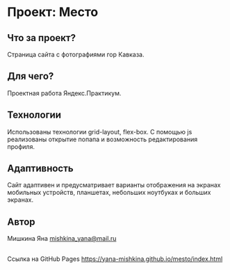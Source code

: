 # Проект: Место

## Что за проект?
Страница сайта с фотографиями гор Кавказа. 

## Для чего?
Проектная работа Яндекс.Практикум.

## Технологии
Использованы технологии grid-layout, flex-box. С помощью js реализованы открытие попапа и возможность редактирования профиля.

## Адаптивность
Сайт адаптивен и предусматривает варианты отображения на экранах мобильных устройств, планшетах, небольших ноутбуках и больших экранах.

## Автор
Мишкина Яна mishkina_yana@mail.ru

##
Ссылка на GitHub Pages https://yana-mishkina.github.io/mesto/index.html
